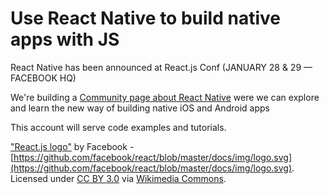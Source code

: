 # Use React Native to build native apps with JS

React Native has been announced at React.js Conf (JANUARY 28 & 29 — FACEBOOK HQ) 

We're building a [Community page about React Native](http://www.reactnative.com/) were we can explore and learn the new way of building
native iOS and Android apps

This account will serve code examples and tutorials.

["React.js logo"](http://commons.wikimedia.org/wiki/File:React.js_logo.svg#mediaviewer/File:React.js_logo.svg) by Facebook - [https://github.com/facebook/react/blob/master/docs/img/logo.svg](https://github.com/facebook/react/blob/master/docs/img/logo.svg). Licensed under [CC BY 3.0](http://creativecommons.org/licenses/by/3.0/) via [Wikimedia Commons](http://commons.wikimedia.org/wiki/).
